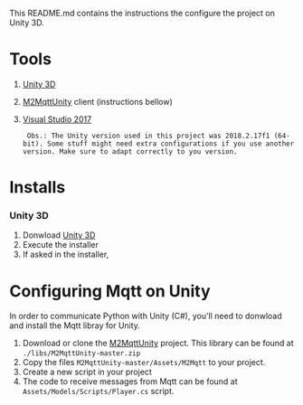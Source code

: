 This README.md contains the instructions the configure the project on Unity 3D.

# Tools
1. [Unity 3D](https://unity3d.com/pt/get-unity/download)  
1. [M2MqttUnity](https://github.com/gpvigano/M2MqttUnity) client (instructions bellow)
1. [Visual Studio 2017](https://visualstudio.microsoft.com/downloads/)  

        Obs.: The Unity version used in this project was 2018.2.17f1 (64-bit). Some stuff might need extra configurations if you use another version. Make sure to adapt correctly to you version. 

# Installs

### Unity 3D
1. Donwload [Unity 3D](https://unity3d.com/pt/get-unity/download)
1. Execute the installer
1. If asked in the installer, 

# Configuring Mqtt on Unity
In order to communicate Python with Unity (C#), you'll need to donwload and install the Mqtt libray for Unity.

1. Download or clone the [M2MqttUnity](https://github.com/gpvigano/M2MqttUnity) project.
This library can be found at `./libs/M2MqttUnity-master.zip`
1. Copy the files `M2MqttUnity-master/Assets/M2Mqtt` to your project. 
1. Create a new script in your project
1. The code to receive messages from Mqtt can be found at `Assets/Models/Scripts/Player.cs` script.